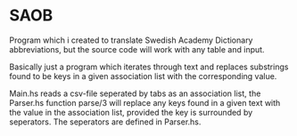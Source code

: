 # SAOB
Program which i created to translate Swedish Academy Dictionary abbreviations, but the source code will work with any table and input.

Basically just a program which iterates through text and replaces substrings found to be keys in a given association list with the corresponding value. 

Main.hs reads a csv-file seperated by tabs as an association list, the Parser.hs function parse/3 will replace any keys found in a given text with the value in the association list, provided the key is surrounded by seperators. The seperators are defined in Parser.hs.


